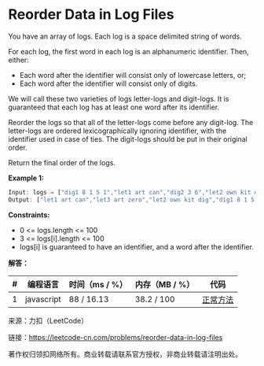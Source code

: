 # Reorder Data in Log Files

You have an array of logs.  Each log is a space delimited string of words.

For each log, the first word in each log is an alphanumeric identifier.  Then, either:
- Each word after the identifier will consist only of lowercase letters, or;
- Each word after the identifier will consist only of digits.

We will call these two varieties of logs letter-logs and digit-logs.  It is guaranteed that each log has at least one word after its identifier.

Reorder the logs so that all of the letter-logs come before any digit-log.  The letter-logs are ordered lexicographically ignoring identifier, with the identifier used in case of ties.  The digit-logs should be put in their original order.

Return the final order of the logs.
 
**Example 1:**

``` javascript
Input: logs = ["dig1 8 1 5 1","let1 art can","dig2 3 6","let2 own kit dig","let3 art zero"]
Output: ["let1 art can","let3 art zero","let2 own kit dig","dig1 8 1 5 1","dig2 3 6"]
```

**Constraints:**
- 0 <= logs.length <= 100
- 3 <= logs[i].length <= 100
- logs[i] is guaranteed to have an identifier, and a word after the identifier.

**解答：**

**#**|**编程语言**|**时间（ms / %）**|**内存（MB / %）**|**代码**
--|--|--|--|--
1|javascript|88 / 16.13|38.2 / 100|[正常方法](./javascript/ac_v1.js)

来源：力扣（LeetCode）

链接：https://leetcode-cn.com/problems/reorder-data-in-log-files

著作权归领扣网络所有。商业转载请联系官方授权，非商业转载请注明出处。
